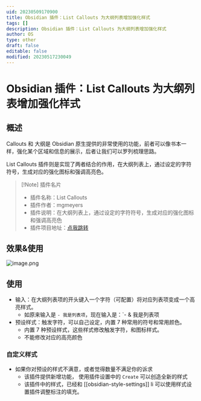```yaml
---
uid: 20230509170900
title: Obsidian 插件：List Callouts 为大纲列表增加强化样式
tags: []
description: Obsidian 插件：List Callouts 为大纲列表增加强化样式
author: OS
type: other
draft: false
editable: false
modified: 20230517230049
---
```


# Obsidian 插件：List Callouts 为大纲列表增加强化样式

## 概述

Callouts 和 大纲是 Obsidian 原生提供的非常使用的功能，前者可以像书本一样，强化某个区域和信息的展示，后者让我们可以罗列梳理思路。

List Callouts 插件则是实现了两者结合的作用，在大纲列表上，通过设定的字符符号，生成对应的强化图标和强调高亮色。

> [!Note] 插件名片
> - 插件名称：List Callouts
> - 插件作者：mgmeyers
> - 插件说明：在大纲列表上，通过设定的字符符号，生成对应的强化图标和强调高亮色
> - 插件项目地址：[点我跳转](https://github.com/mgmeyers/obsidian-list-callouts)

## 效果&使用

![image.png](https://cdn.pkmer.cn/images/20230509171807.png!pkmer)

## 使用

- 输入：在大纲列表项的开头键入一个字符（可配置）将对应列表项变成一个高亮样式。
	- 如原来输入是 `- 我是列表项`，现在输入是：`- & 我是列表项
- 预设样式：触发字符，可以自己设定，内置 7 种常用的符号和常用颜色。
	- 内置 7 种预设样式，这些样式修改触发字符，和图标样式。
	- 不能修改对应的高亮颜色

### 自定义样式

 - 如果你对预设的样式不满意，或者觉得数量不满足你的诉求
	 - 该插件提供新增功能， 使用插件设置中的 `Create` 可以创造全新的样式
	 - 该插件中的样式，已经和 [[obsidian-style-settings]] li 可以使用样式设置插件调整标注的填充。
